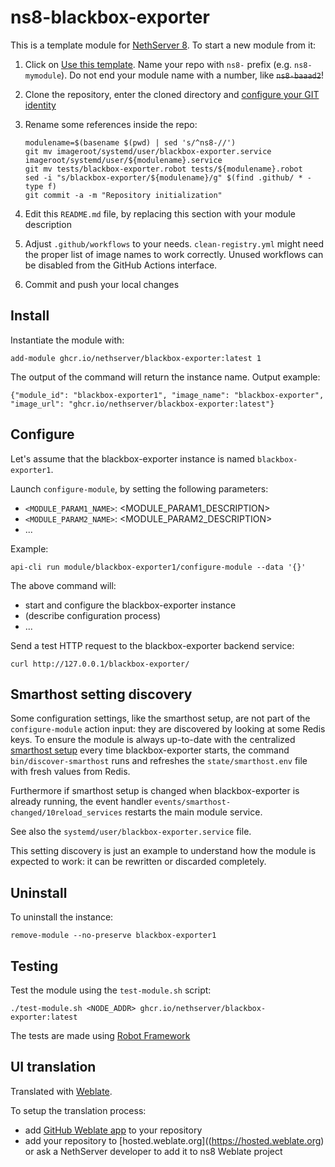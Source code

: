 # ns8-blackbox-exporter

This is a template module for [NethServer 8](https://github.com/NethServer/ns8-core).
To start a new module from it:

1. Click on [Use this template](https://github.com/NethServer/ns8-blackbox-exporter/generate).
   Name your repo with `ns8-` prefix (e.g. `ns8-mymodule`). 
   Do not end your module name with a number, like ~~`ns8-baaad2`~~!

1. Clone the repository, enter the cloned directory and
   [configure your GIT identity](https://git-scm.com/book/en/v2/Getting-Started-First-Time-Git-Setup#_your_identity)

1. Rename some references inside the repo:
   ```
   modulename=$(basename $(pwd) | sed 's/^ns8-//')
   git mv imageroot/systemd/user/blackbox-exporter.service imageroot/systemd/user/${modulename}.service
   git mv tests/blackbox-exporter.robot tests/${modulename}.robot
   sed -i "s/blackbox-exporter/${modulename}/g" $(find .github/ * -type f)
   git commit -a -m "Repository initialization"
   ```

1. Edit this `README.md` file, by replacing this section with your module
   description

1. Adjust `.github/workflows` to your needs. `clean-registry.yml` might
   need the proper list of image names to work correctly. Unused workflows
   can be disabled from the GitHub Actions interface.

1. Commit and push your local changes

## Install

Instantiate the module with:

    add-module ghcr.io/nethserver/blackbox-exporter:latest 1

The output of the command will return the instance name.
Output example:

    {"module_id": "blackbox-exporter1", "image_name": "blackbox-exporter", "image_url": "ghcr.io/nethserver/blackbox-exporter:latest"}

## Configure

Let's assume that the blackbox-exporter instance is named `blackbox-exporter1`.

Launch `configure-module`, by setting the following parameters:
- `<MODULE_PARAM1_NAME>`: <MODULE_PARAM1_DESCRIPTION>
- `<MODULE_PARAM2_NAME>`: <MODULE_PARAM2_DESCRIPTION>
- ...

Example:

    api-cli run module/blackbox-exporter1/configure-module --data '{}'

The above command will:
- start and configure the blackbox-exporter instance
- (describe configuration process)
- ...

Send a test HTTP request to the blackbox-exporter backend service:

    curl http://127.0.0.1/blackbox-exporter/

## Smarthost setting discovery

Some configuration settings, like the smarthost setup, are not part of the
`configure-module` action input: they are discovered by looking at some
Redis keys.  To ensure the module is always up-to-date with the
centralized [smarthost
setup](https://nethserver.github.io/ns8-core/core/smarthost/) every time
blackbox-exporter starts, the command `bin/discover-smarthost` runs and refreshes
the `state/smarthost.env` file with fresh values from Redis.

Furthermore if smarthost setup is changed when blackbox-exporter is already
running, the event handler `events/smarthost-changed/10reload_services`
restarts the main module service.

See also the `systemd/user/blackbox-exporter.service` file.

This setting discovery is just an example to understand how the module is
expected to work: it can be rewritten or discarded completely.

## Uninstall

To uninstall the instance:

    remove-module --no-preserve blackbox-exporter1

## Testing

Test the module using the `test-module.sh` script:


    ./test-module.sh <NODE_ADDR> ghcr.io/nethserver/blackbox-exporter:latest

The tests are made using [Robot Framework](https://robotframework.org/)

## UI translation

Translated with [Weblate](https://hosted.weblate.org/projects/ns8/).

To setup the translation process:

- add [GitHub Weblate app](https://docs.weblate.org/en/latest/admin/continuous.html#github-setup) to your repository
- add your repository to [hosted.weblate.org]((https://hosted.weblate.org) or ask a NethServer developer to add it to ns8 Weblate project
